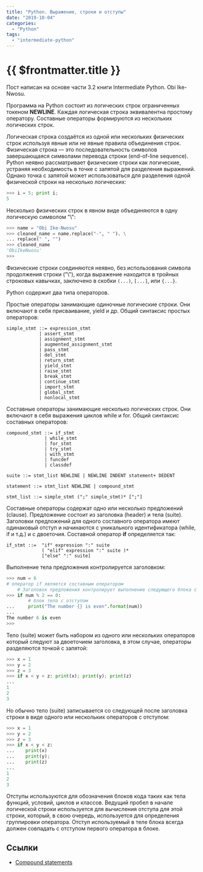 ```yaml
---
title: "Python. Выражение, строки и отступы"
date: "2019-10-04"
categories: 
  - "Python"
tags: 
  - "intermediate-python"
---
```


# {{ $frontmatter.title }}

Пост написан на основе части 3.2 книги Intermediate Python. Obi Ike-Nwosu.

Программа на Python состоит из логических строк ограниченных токеном **NEWLINE**. Каждая логическая строка эквивалентна простому оператору. Составные операторы формируются из нескольких логических строк.

Логическая строка создаётся из одной или нескольких физических строк используя явные или не явные правила объединения строк. Физическая строка — это последовательность символов завершающаяся символами перевода строки (end-of-line sequence). Python неявно рассматривает физические строки как логические, устраняя необходимость в точке с запятой для разделения выражений. Однако точка с запятой может использоваться для разделения одной физической строки на несколько логических:

```Python
>>> i = 5; print i;
5
```

Несколько физических строк в явном виде объединяются в одну логическую символом "\\":

```Python
>>> name = "Obi Ike-Nwosu"
>>> cleaned_name = name.replace("-", " "). \
... replace(" ", "")
>>> cleaned_name
'ObiIkeNwosu'
>>>
```

Физические строки соединяются неявно, без использования символа продолжения строки ("\\"), когда выражение находится в тройных строковых кавычках, заключено в скобки `(...)`, `[...]`, или `{...}`.

Python содержит два типа операторов.

Простые операторы занимающие одиночные логические строки. Они включают в себя присваивание, yield и др. Общий синтаксис простых операторов:

```
simple_stmt ::= expression_stmt
            | assert_stmt
            | assignment_stmt
            | augmented_assignment_stmt
            | pass_stmt
            | del_stmt
            | return_stmt
            | yield_stmt
            | raise_stmt
            | break_stmt
            | continue_stmt
            | import_stmt
            | global_stmt
            | nonlocal_stmt
```

Составные операторы занимающие несколько логических строк. Они включают в себя выражения циклов while и for. Общий синтаксис составных операторов:

```
compound_stmt ::= if_stmt
              | while_stmt
              | for_stmt
              | try_stmt
              | with_stmt
              | funcdef
              | classdef

suite ::= stmt_list NEWLINE | NEWLINE INDENT statement+ DEDENT

statement ::= stmt_list NEWLINE | compound_stmt

stmt_list ::= simple_stmt (";" simple_stmt)* [";"]
```

Составные операторы содержат одно или несколько предложений (clause). Предложение состоит из заголовка (header) и тела (suite). Заголовки предложений для одного составного оператора имеют одинаковый отступ и начинаются с уникального идентификатора (while, if и т.д.) и с двоеточия. Составной оператор **if** определяется так:

```
if_stmt ::=  "if" expression ":" suite
             ( "elif" expression ":" suite )*
             ["else" ":" suite]
```

Выполнение тела предложения контролируется заголовком:

```Python
>>> num = 6
# оператор if является составным оператором
    # Заголовок предложения контролирует выполнение следующего блока с отступом
>>> if num % 2 == 0:
        # блок тела с отступом
...     print("The number {} is even".format(num))
...
The number 6 is even
>>>
```

Тело (suite) может быть набором из одного или нескольких операторов который следуют за двоеточием заголовка, в этом случае, операторы разделяются точкой с запятой:

```Python
>>> x = 1
>>> y = 2
>>> z = 3
>>> if x < y < z: print(x); print(y); print(z)
...
1
2
3
```

Но обычно тело (suite) записывается со следующей после заголовка строки в виде одного или нескольких операторов с отступом:

```Python
>>> x = 1
>>> y = 2
>>> z = 3
>>> if x < y < z:
...    print(x)
...    print(y);
...    print(z)
...
1
2
3
```

Отступы используются для обозначения блоков кода таких как тела функций, условий, циклов и классов. Ведущий пробел в начале логической строки используется для вычисления отступа для этой строки, который, в свою очередь, используется для определения группировки оператора. Отступ используемый в теле блока всегда должен совпадать с отступом первого оператора в блоке.

## Ссылки

- [Compound statements](https://docs.python.org/3.3/reference/compound_stmts.html)
